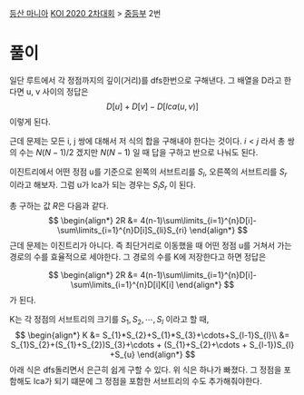 [등산 마니아](https://www.acmicpc.net/problem/20188)
[KOI 2020 2차대회](https://www.acmicpc.net/category/506) > [중등부](https://www.acmicpc.net/category/detail/2341) 2번

# 풀이
일단 루트에서 각 정점까지의 깊이(거리)를 dfs한번으로 구해낸다.
그 배열을 D라고 한다면
u, v 사이의 정답은
$$
D[u] + D[v] -D[lca(u, v)]
$$
이렇게 된다. 

근데 문제는 모든 i, j 쌍에 대해서 저 식의 합을 구해내야 한다는 것이다. 
$i < j$ 라서 총 쌍의 수는 $N(N-1)/2$ 겠지만  $N(N-1)$ 일 때 답을 구하고 반으로 나눠도 된다.

이진트리에서 어떤 정점 u를 기준으로 왼쪽의 서브트리를 $S_l$, 오른쪽의 서브트리를 $S_r$ 이라고 해보자. 
그럼 u가 lca가 되는 경우는 $S_lS_r$ 이 된다.

총 구하는 값 $R$은 다음과 같다. 
$$
\begin{align*}
2R &= 4(n-1)\sum\limits_{i=1}^{n}D[i]-\sum\limits_{i=1}^{n}D[i]S_{li}S_{ri}
\end{align*}
$$
근데 문제는 이진트리가 아니다.
즉 최단거리로 이동했을 때 어떤 정점 u를 거쳐서 가는 경로의 수를 효율적으로 세야한다.
그 경로의 수를 K에 저장한다고 하면 정답은

$$
\begin{align*}
2R &= 4(n-1)\sum\limits_{i=1}^{n}D[i]-\sum\limits_{i=1}^{n}D[i]K[i]
\end{align*}
$$
가 된다.

K는 각 정점의 서브트리의 크기를 $S_1, S_2, \cdots, S_l$ 이라고 할 때, 
$$
\begin{align*}
K &= S_{1}*S_{2}+S_{1}*S_{3}+\cdots+S_{l-1}S_{l}\\
&= S_{1}S_{2}+(S_{1}+S_{2})S_{3}+\cdots + (S_{1}+S_{2}+\cdots + S_{l-1})S_{l} +S_{u}
\end{align*}
$$
아래 식은 dfs돌리면서 은근히 쉽게 구할 수 있다.
위 식은 하나가 빠졌다. 그 정점을 포함해도 lca가 되기 떄문에 그 정점을 포함한 서브트리의 수도 추가해줘야한다.

